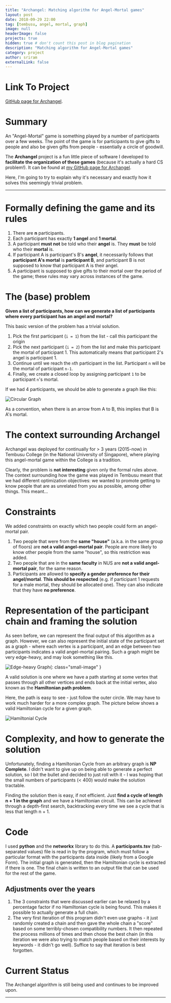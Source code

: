 ```yaml
---
title: "Archangel: Matching algorithm for Angel-Mortal games"
layout: post
date: 2018-09-29 22:00
tag: [tembusu, angel, mortal, graph]
image: null
headerImage: false
projects: true
hidden: true # don't count this post in blog pagination
description: "Matching algorithm for Angel-Mortal games"
category: project
author: sriram
externalLink: false
---
```


# Link To Project
[GitHub page for Archangel](https://github.com/frizensami/archangel).

# Summary

An "Angel-Mortal" game is something played by a number of participants over a few weeks. The point of the game is for participants to give gifts to people and also be given gifts from people - essentially a circle of goodwill. 

The **Archangel** project is a fun little piece of software I developed to **facilitate the organization of these games** (because it's actually a hard CS problem!). It can be found at [my GitHub page for Archangel](https://github.com/frizensami/archangel).

Here, I'm going to try to explain why it's necessary and exactly how it solves this seemingly trivial problem.

---

# Formally defining the game and its rules
1. There are **n** participants.
2. Each participant has exactly **1 angel** and **1 mortal**.
3. A participant **must not** be told who their **angel** is. They **must** be told who their **mortal** is. 
4. If participant A is participant's B's **angel**, it necessarily follows that **participant A's mortal** is **participant B**, and participant B is not supposed to know that participant A is their angel. 
5. A participant is supposed to give gifts to their mortal over the period of the game; these rules may vary across instances of the game.

# The (base) problem
**Given a list of participants, how can we generate a list of participants where every participant has an angel and mortal?**

This basic version of the problem has a trivial solution. 
1. Pick the first participant (`i = 1`) from the list - call this participant the origin
2. Pick the next participant (`i = 2`) from the list and make this participant the mortal of participant 1. This automatically means that participant 2's angel is participant 1. 
3. Continue until we reach the `n`th participant in the list. Participant `n` will be the mortal of participant `n-1`. 
4. Finally, we create a closed loop by assigning participant `1` to be participant `n`'s mortal. 

If we had 4 participants, we should be able to generate a graph like this:

![Circular Graph](/assets/images/circular-graph.png)

As a convention, when there is an arrow from A to B, this implies that B is A's mortal.

# The context surrounding Archangel
Archangel was deployed for continually for > 3 years (2015-now) in Tembusu College (in the National University of Singapore), where playing this angel-mortal game within the College is a tradition. 

Clearly, the problem is **not interesting** given only the formal rules above. The context surrounding how the game was played in Tembusu meant that we had different optimization objectives: we wanted to promote getting to know people that are as unrelated from you as possible, among other things. This meant...

# Constraints
We added constraints on exactly which two people could form an angel-mortal pair.

1. Two people that were from the **same "house"** (a.k.a. in the same group of floors) are **not a valid angel-mortal pair**. People are more likely to know other people from the same "house", so this restriction was added.
2. Two people that are in the **same faculty** in NUS are **not a valid angel-mortal pair**, for the same reason.
3. Participants are allowed to **specify a gender preference for their angel/mortal**. **This should be respected** (e.g. if participant 1 requests for a male mortal, they should be allocated one). They can also indicate that they have **no preference**.


# Representation of the participant chain and framing the solution

As seen before, we can represent the final output of this algorithm as a graph. However, we can also represent the initial state of the participant set as a graph - where each vertex is a participant, and an edge between two participants indicates a valid angel-mortal pairing. Such a graph might be very edge-heavy, and may look something like this.


![Edge-heavy Graph](/assets/images/graph-edge-heavy.png){: class="small-image" }

A valid solution is one where we have a path starting at some vertex that passes through all other vertices and ends back at the initial vertex, also known as the **Hamiltonian path problem**. 

Here, the path is easy to see - just follow the outer circle. We may have to work much harder for a more complex graph. The picture below shows a valid Hamiltonian cycle for a given graph.

![Hamiltonial Cycle](/assets/images/hamiltonian-cycle.png)

# Complexity, and how to generate the solution

Unfortunately, finding a Hamiltonian Cycle from an arbitrary graph is **NP Complete**. I didn't want to give up on being able to generate a perfect solution, so I bit the bullet and decided to just roll with it - I was hoping that the small numbers of participants (< 400) would make the solution tractable.

Finding the solution then is easy, if not efficient. Just **find a cycle of length n + 1 in the graph** and we have a Hamiltonian circuit. This can be achieved through a depth-first search, backtracking every time we see a cycle that is less that length n + 1. 


# Code
I used **python** and the **networkx** library to do this. A **participants.tsv** (tab-separated values) file is read in by the program, which must follow a particular format with the participants data inside (likely from a Google Form). The initial graph is generated, then the Hamiltonian cycle is extracted if there is one. The final chain is written to an output file that can be used for the rest of the game.

## Adjustments over the years
1. The 3 constraints that were discussed earlier can be relaxed by a percentage factor if no Hamiltonian cycle is being found. This makes it possible to actually generate a full chain.
2. The very first iteration of this program didn't even use graphs - it just randomly created a chain and then gave the whole chain a "score" based on some terribly-chosen compatibility numbers. It then repeated the process millions of times and then chose the best chain (in this iteration we were also trying to match people based on their interests by keywords - it didn't go well). Suffice to say that iteration is best forgotten.

# Current Status
The Archangel algorithm is still being used and continues to be improved upon.






---
